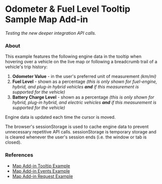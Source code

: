 # Odometer & Fuel Level Tooltip Sample Map Add-in

_Testing the new deeper integration API calls._

### About

This example features the following engine data in the tooltip when hovering over a vehicle on the live map or following a breadcrumb trail of a vehicle's trip history:

1) **Odometer Value** - in the user's preferred unit of measurement _(km/mi)_
2) **Fuel Level** - shown as a percentage _(this is only shown for fuel-engine, hybrid, and plug-in hybrid vehicles **and** if this measurement is supported for the vehicle)_
3) **Battery Charge Level** - shown as a percentage _(this is only shown for hybrid, plug-in hybrid, and electric vehicles **and** if this measurement is supported for the vehicle)_

Engine data is updated each time the cursor is moved.

The browser's sessionStorage is used to cache engine data to prevent unnecessary repetitive API calls. sessionStorage is temporary storage and is cleared whenever the user's session ends (i.e. the window or tab is closed).

### References
- [Map Add-in Tooltip Example][tooltip]
- [Map Add-in Events Example][events]
- [Map Add-in Request Example][request]

[tooltip]: https://git.geotab.com/map-add-ins/simple-map-add-ins/tree/master/tooltip
[events]: https://git.geotab.com/map-add-ins/simple-map-add-ins/tree/master/events
[request]: https://git.geotab.com/map-add-ins/simple-map-add-ins/tree/master/request